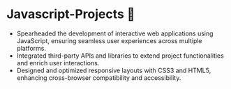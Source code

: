# Javascript-Projects 💾

- Spearheaded the development of interactive web applications using JavaScript, ensuring seamless user experiences across multiple platforms.
- Integrated third-party APIs and libraries to extend project functionalities and enrich user interactions.
- Designed and optimized responsive layouts with CSS3 and HTML5, enhancing cross-browser compatibility and accessibility.
